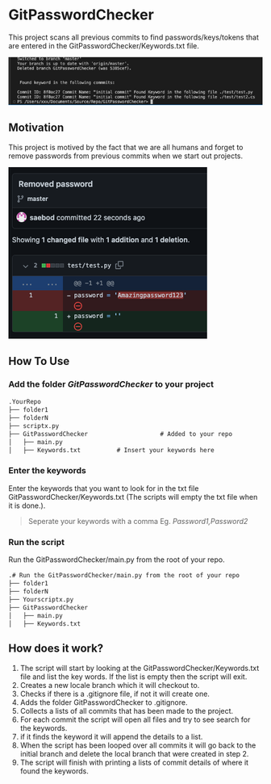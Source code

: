 
# GitPasswordChecker

This project scans all previous commits to find passwords/keys/tokens that are entered in the GitPasswordChecker/Keywords.txt file.

![FoundKeyword](GitPasswordChecker/pic/FoundKeyword.png)

## Motivation

This project is motived by the fact that we are all humans and forget to remove passwords from previous commits when we start out projects.

![Removedpassword](GitPasswordChecker/pic/Removedpassword.png)

## How To Use

### Add the folder *GitPasswordChecker* to your project
    .YourRepo
    ├── folder1 
    ├── folderN 
    ├── scriptx.py 
    ├── GitPasswordChecker                    # Added to your repo
    │   ├── main.py          
    │   ├── Keywords.txt          # Insert your keywords here

### Enter the keywords
Enter the keywords that you want to look for in the txt file GitPasswordChecker/Keywords.txt (The scripts will empty the txt file when it is done.). 
> Seperate your keywords with a comma Eg. *Password1,Password2*

### Run the script
Run the GitPasswordChecker/main.py from the root of your repo.

    .# Run the GitPasswordChecker/main.py from the root of your repo
    ├── folder1 
    ├── folderN 
    ├── Yourscriptx.py 
    ├── GitPasswordChecker                    
    │   ├── main.py          
    │   ├── Keywords.txt          

## How does it work?

1. The script will start by looking at the GitPasswordChecker/Keywords.txt file and list the key words. If the list is empty then the script will exit.
2. Creates a new locale branch which it will checkout to.
3. Checks if there is a .gitignore file, if not it will create one.
4. Adds the folder GitPasswordChecker to .gitignore.
5. Collects a lists of all commits that has been made to the project.
6. For each commit the script will open all files and try to see search for the keywords.
7. if it finds the keyword it will append the details to a list.
8. When the script has been looped over all commits it will go back to the initial branch and delete the local branch that were created in step 2.
9. The script will finish with printing a lists of commit details of where it found the keywords.
